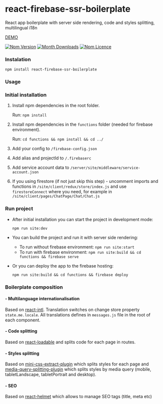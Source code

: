 # react-firebase-ssr-boilerplate
React app boilerplate with server side rendering, code and styles splitting, multilingual i18n

[DEMO](https://react-firebase-chat-11658.firebaseapp.com/)

[![Npm Version](https://badge.fury.io/js/react-firebase-ssr-boilerplate.svg)](https://www.npmjs.com/package/react-firebase-ssr-boilerplate)
[![Month Downloads](https://img.shields.io/npm/dm/react-firebase-ssr-boilerplate.svg)](http://npm-stat.com/charts.html?package=react-firebase-ssr-boilerplate)
[![Npm Licence](https://img.shields.io/npm/l/react-firebase-ssr-boilerplate.svg)](https://www.npmjs.com/package/react-firebase-ssr-boilerplate)

### Instalation
`npm install react-firebase-ssr-boilerplate`

### Usage

### Initial installation
1. Install npm dependencies in the root folder.

    Run: `npm install` 
2. Install npm dependencies in the `functions` folder (needed for firebase environment).

    Run: `cd functions && npm install && cd ../`
3. Add your config to `/firebase-config.json`
4. Add alias and projectId to `/.firebaserc`
5. Add service account data to `/server/site/middleware/service-account.json`
6. If you using firestore (if not just skip this step) - uncomment imports and functions in
`/site/client/redux/store/index.js` and use `firestoreConnect` where you need, for example
in `/site/client/pages/ChatPage/Chat/Chat.js`

### Run project
- After initial installation you can start the project in development mode:

    `npm run site:dev`
- You can build the project and run it with server side rendering:
  - To run without firebase environment: `npm run site:start`
  - To run with firebase environment: `npm run site:build && cd functions && firebase serve`
- Or you can deploy the app to the firebase hosting:

    `npm run site:build && cd functions && firebase deploy`


### Boilerplate composition

#### - Multilanguage internationalisation
Based on [react-intl](https://github.com/yahoo/react-intl). Translation switches on change
store property `state.me.locale`.
All translations defines in `messages.js` file in the root of each component.

#### - Code splitting
Based on [react-loadable](https://github.com/jamiebuilds/react-loadable) and splits code for each page in routes.

#### - Styles splitting
Based on [mini-css-extract-plugin](https://github.com/webpack-contrib/mini-css-extract-plugin) which splits
styles for each page and [media-query-splitting-plugin](https://github.com/mike-diamond/media-query-splitting-plugin)
which splits styles by media query (mobile, tabletLandscape, tabletPortrait and desktop).

#### - SEO
Based on [react-helmet](https://github.com/nfl/react-helmet) which allows to manage SEO tags (title, meta etc)

